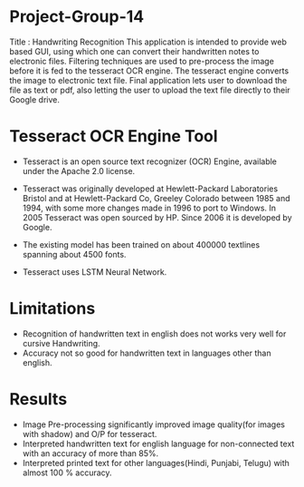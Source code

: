 # Project-Group-14
Title : Handwriting Recognition
This application is intended to provide web based GUI, using which one can convert their handwritten notes to electronic files. Filtering techniques are used to pre-process the image before it is fed to the tesseract OCR engine. The tesseract engine converts the image to electronic text file.
Final application lets user to download the file as text or pdf, also letting the user to upload the text file directly to their Google drive.

# Tesseract OCR Engine Tool

* Tesseract is an open source text recognizer (OCR) Engine, available under the Apache 2.0 license.

* Tesseract was originally developed at Hewlett-Packard Laboratories Bristol and at Hewlett-Packard Co, Greeley Colorado between 1985 and 1994, with some more changes made in 1996 to port to Windows. In 2005 Tesseract was open sourced by HP. Since 2006 it is developed by Google.

* The existing model  has been trained on about 400000 textlines spanning about 4500 fonts.

* Tesseract uses LSTM Neural Network.


# Limitations

* Recognition of handwritten text in english does not works very well for cursive Handwriting. 
* Accuracy not so good for handwritten text in languages other than english.


# Results
* Image Pre-processing significantly improved image quality(for images with shadow) and O/P for tesseract.
* Interpreted handwritten text for english language for non-connected text with an accuracy of more than 85%.
* Interpreted printed text for other languages(Hindi, Punjabi, Telugu) with almost 100 % accuracy.
